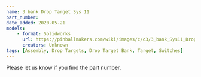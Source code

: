 ```yaml
---
name: 3 bank Drop Target Sys 11
part_number:
date_added: 2020-05-21
models:
    - format: Solidworks
      url: https://pinballmakers.com/wiki/images/c/c3/3_bank_Sys11_Drop_Target_Bank.zip
      creators: Unknown
tags: [Assembly, Drop Targets, Drop Target Bank, Target, Switches]
---
```

Please let us know if you find the part number.
